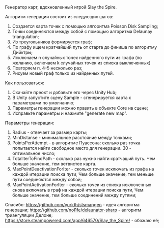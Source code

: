 Генератор карт, вдохновленный игрой Slay the Spire.

Алгоритм генерации состоит из следующих шагов:
1. Создается карта точек с помощью алгоритма Poisson Disk Sampling;
2. Точки соединяются между собой с помощью алгоритма Delaunay triangulation;
3. Из треугольников формируется граф;
4. По графу ищем кратчайший путь от старта до финиша по алгоритму Дийктры;
5. Исключаем n случайных точек найденного пути из графа (по желанию, включаем k случайных точек из списка выключенных)
6. Повторяем п. 4-5 несколько раз;
7. Рисуем новый граф только из найденных путей.
 
Как пользоваться:
1. Скачайте преокт и добавьте его через Unity Hub;
2. В Unity запустите сцену Sample - сгенерируется карта с параметрами по умолчанию;
3. Параметры генерации можно править в объекте Core на сцене;
4. Исправьте параметры и нажмите "generate new map".

Параметры генерации:
1. Radius - отвечает за размер карты;
2. MinDistanse - минимальное расстояние между точками;
3. PointsPerAttempt - в алгоритме Пуассона: сколько раз точка попытается найти свободное место для генерации. 30 - оптимальное число;
4. TotalIterToFindPath - сколько раз нужно найти кратчаший путь. Чем больше значение, тем ветвистее карта.
5. MaxPointDeactivationForIter - сколько точек исключать из графа на каждой итерации поиска пути; Чем больше значение, тем меньше пути соединяются между собой;
6. MaxPointActivationForIter - сколько точек из списка исключенных снова включать в граф на каждой итерации поиска пути, Чем больше значение, тем больше соединений между    путями;

 
Спасибо:
https://github.com/yurkth/stsmapgen - идея алгоритма генерации;
https://github.com/nol1fe/delaunator-sharp - алгоритм триангуляции Делоне;
https://store.steampowered.com/app/646570/Slay_the_Spire/ - обожаю её;
